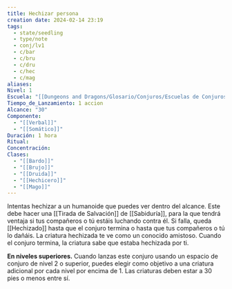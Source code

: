 ```yaml
---
title: Hechizar persona
creation date: 2024-02-14 23:19
tags:
  - state/seedling
  - type/note
  - conj/lv1
  - c/bar
  - c/bru
  - c/dru
  - c/hec
  - c/mag
aliases: 
Nivel: 1
Escuela: "[[Dungeons and Dragons/Glosario/Conjuros/Escuelas de Conjuros/Encantamiento]]"
Tiempo_de_Lanzamiento: 1 accion
Alcance: "30"
Componente:
  - "[[Verbal]]"
  - "[[Somático]]"
Duración: 1 hora
Ritual: 
Concentración: 
Clases:
  - "[[Bardo]]"
  - "[[Brujo]]"
  - "[[Druida]]"
  - "[[Hechicero]]"
  - "[[Mago]]"
---
```

Intentas hechizar a un humanoide que puedes ver dentro del alcance. Este debe hacer una [[Tirada de Salvación]] de [[Sabiduría]], para la que tendrá ventaja si tus compañeros o tú estáis luchando contra él. Si falla, queda [[Hechizado]] hasta que el conjuro termina o hasta que tus compañeros o tú lo dañáis. La criatura hechizada te ve como un conocido amistoso. Cuando el conjuro termina, la criatura sabe que estaba hechizada por ti.

**En niveles superiores.** Cuando lanzas este conjuro usando un espacio de conjuro de nivel 2 o superior, puedes elegir como objetivo a una criatura adicional por cada nivel por encima de 1. Las criaturas deben estar a 30 pies o menos entre sí.
